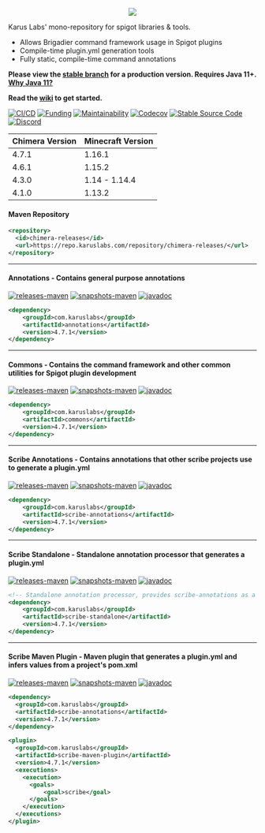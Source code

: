 <p align = "center">
  <img src = "https://i.imgur.com/iHgSlXk.png">
</p>

Karus Labs' mono-repository for spigot libraries & tools. 
* Allows Brigadier command framework usage in Spigot plugins
* Compile-time plugin.yml generation tools
* Fully static, compile-time command annotations

**Please view the [stable branch](https://github.com/Pante/Chimera/tree/stable) for a production version. Requires Java 11+. [Why Java 11?](https://github.com/Pante/Chimera/wiki/faq#why-does-the-project-require-java-11-and-above)**

**Read the [wiki](https://github.com/Pante/Chimera/wiki) to get started.**

[![CI/CD](https://github.com/Pante/Chimera/workflows/CI/CD/badge.svg)](https://github.com/Pante/Chimera/actions?query=workflow%3ACI%2FCD)
[![Funding](https://img.shields.io/badge/%F0%9F%A4%8D%20-sponsorship-ff69b4?style=flat-square)](https://github.com/sponsors/Pante)
[![Maintainability](https://api.codeclimate.com/v1/badges/d03deef9f37d3d90636d/maintainability)](https://codeclimate.com/github/Pante/Karus-Commons/maintainability)
[![Codecov](https://codecov.io/gh/Pante/Chimera/branch/master/graph/badge.svg)](https://codecov.io/gh/Pante/Chimera)
[![Stable Source Code](https://img.shields.io/badge/stable-branch-blue.svg)](https://github.com/Pante/Chimera/tree/stable)
[![Discord](https://img.shields.io/discord/140273735772012544.svg?style=flat-square)](https://discord.gg/uE4C9NQ)

| Chimera Version | Minecraft Version |
|-----------------|-------------------|
| 4.7.1           | 1.16.1            |
| 4.6.1           | 1.15.2            |
| 4.3.0           | 1.14 - 1.14.4     |
| 4.1.0           | 1.13.2            |

#### Maven Repository
```XML
<repository>
  <id>chimera-releases</id>
  <url>https://repo.karuslabs.com/repository/chimera-releases/</url>
</repository>
```

***
#### Annotations - Contains general purpose annotations
[![releases-maven](https://img.shields.io/maven-metadata/v/https/repo.karuslabs.com/repository/chimera-releases/com/karuslabs/chimera/maven-metadata.xml.svg)](https://repo.karuslabs.com/service/rest/repository/browse/chimera-releases/com/karuslabs/annotations/)
[![snapshots-maven](https://img.shields.io/maven-metadata/v/https/repo.karuslabs.com/repository/chimera-snapshots/com/karuslabs/chimera/maven-metadata.xml.svg)](https://repo.karuslabs.com/service/rest/repository/browse/chimera-snapshots/com/karuslabs/annotations/)
[![javadoc](https://img.shields.io/badge/javadoc-4.7.1-brightgreen.svg)](https://repo.karuslabs.com/repository/chimera/4.7.1/annotations/apidocs/index.html)
```XML
<dependency>
    <groupId>com.karuslabs</groupId>
    <artifactId>annotations</artifactId>
    <version>4.7.1</version>
</dependency>
```

***
#### Commons - Contains the command framework and other common utilities for Spigot plugin development
[![releases-maven](https://img.shields.io/maven-metadata/v/https/repo.karuslabs.com/repository/chimera-releases/com/karuslabs/chimera/maven-metadata.xml.svg)](https://repo.karuslabs.com/service/rest/repository/browse/chimera-releases/com/karuslabs/commons)
[![snapshots-maven](https://img.shields.io/maven-metadata/v/https/repo.karuslabs.com/repository/chimera-snapshots/com/karuslabs/chimera/maven-metadata.xml.svg)](https://repo.karuslabs.com/service/rest/repository/browse/chimera-snapshots/com/karuslabs/commons)
[![javadoc](https://img.shields.io/badge/javadoc-4.7.1-brightgreen.svg)](https://repo.karuslabs.com/repository/chimera/4.7.1/commons/apidocs/index.html)
```XML
<dependency>
    <groupId>com.karuslabs</groupId>
    <artifactId>commons</artifactId>
    <version>4.7.1</version>
</dependency>
```

***
#### Scribe Annotations - Contains annotations that other scribe projects use to generate a plugin.yml
[![releases-maven](https://img.shields.io/maven-metadata/v/https/repo.karuslabs.com/repository/chimera-releases/com/karuslabs/scribe-annotations/maven-metadata.xml.svg)](https://repo.karuslabs.com/service/rest/repository/browse/chimera-releases/com/karuslabs/scribe-annotations)
[![snapshots-maven](https://img.shields.io/maven-metadata/v/https/repo.karuslabs.com/repository/chimera-snapshots/com/karuslabs/scribe-annotations/maven-metadata.xml.svg)](https://repo.karuslabs.com/service/rest/repository/browse/chimera-snapshots/com/karuslabs/scribe-annotations)
[![javadoc](https://img.shields.io/badge/javadoc-4.7.1-brightgreen.svg)](https://repo.karuslabs.com/repository/chimera/4.7.1/scribe/scribe-annotations/apidocs/index.html)

```XML
<dependency>
    <groupId>com.karuslabs</groupId>
    <artifactId>scribe-annotations</artifactId>
    <version>4.7.1</version>
</dependency>
```

***
#### Scribe Standalone - Standalone annotation processor that generates a plugin.yml
[![releases-maven](https://img.shields.io/maven-metadata/v/https/repo.karuslabs.com/repository/chimera-releases/com/karuslabs/scribe-standalone/maven-metadata.xml.svg)](https://repo.karuslabs.com/service/rest/repository/browse/chimera-releases/com/karuslabs/scribe-standalone)
[![snapshots-maven](https://img.shields.io/maven-metadata/v/https/repo.karuslabs.com/repository/chimera-snapshots/com/karuslabs/scribe-standalone/maven-metadata.xml.svg)](https://repo.karuslabs.com/service/rest/repository/browse/chimera-snapshots/com/karuslabs/scribe-standalone)
[![javadoc](https://img.shields.io/badge/javadoc-4.7.1-brightgreen.svg)](https://repo.karuslabs.com/repository/chimera/4.7.1/scribe/scribe-standalone/apidocs/index.html)
```XML
<!-- Standalone annotation processor, provides scribe-annotations as a transitive dependency -->
<dependency>
    <groupId>com.karuslabs</groupId>
    <artifactId>scribe-standalone</artifactId>
    <version>4.7.1</version>
</dependency>
```

***
#### Scribe Maven Plugin - Maven plugin that generates a plugin.yml and infers values from a project's pom.xml
[![releases-maven](https://img.shields.io/maven-metadata/v/https/repo.karuslabs.com/repository/chimera-releases/com/karuslabs/scribe-maven-plugin/maven-metadata.xml.svg)](https://repo.karuslabs.com/service/rest/repository/browse/chimera-releases/com/karuslabs/scribe-maven-plugin)
[![snapshots-maven](https://img.shields.io/maven-metadata/v/https/repo.karuslabs.com/repository/chimera-snapshots/com/karuslabs/scribe-maven-plugin/maven-metadata.xml.svg)](https://repo.karuslabs.com/service/rest/repository/browse/chimera-snapshots/com/karuslabs/scribe-maven-plugin)
[![javadoc](https://img.shields.io/badge/javadoc-4.7.1-brightgreen.svg)](https://repo.karuslabs.com/repository/chimera/4.7.1/scribe/scribe-maven-plugin/apidocs/index.html)
```XML
<dependency>
  <groupId>com.karuslabs</groupId>
  <artifactId>scribe-annotations</artifactId>
  <version>4.7.1</version>
</dependency>

<plugin>
  <groupId>com.karuslabs</groupId>
  <artifactId>scribe-maven-plugin</artifactId>
  <version>4.7.1</version>
  <executions>
    <execution>
      <goals>
          <goal>scribe</goal>
      </goals>
    </execution>
  </executions>
</plugin>
```
